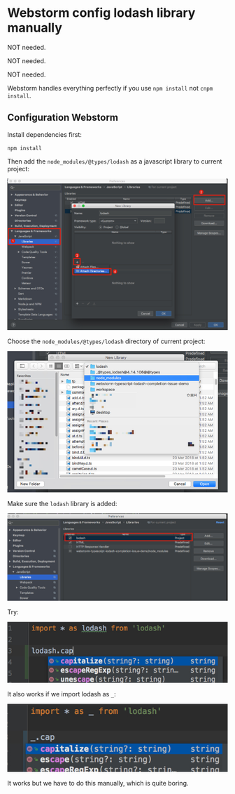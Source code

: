 Webstorm config lodash library manually
=======================================

NOT needed.

NOT needed.

NOT needed.

Webstorm handles everything perfectly if you use `npm install` not `cnpm install`.

Configuration Webstorm
----------------------

Install dependencies first:

```
npm install
```

Then add the `node_modules/@types/lodash` as a javascript library to current project:

![webstorm-lodash-work-1.jpg](./images/webstorm-lodash-work-1.jpg)

Choose the `node_modules/@types/lodash` directory of current project:

![webstorm-lodash-work-2.jpg](./images/webstorm-lodash-work-2.jpg)

Make sure the `lodash` library is added:

![webstorm-lodash-work-3.jpg](./images/webstorm-lodash-work-3.jpg)

Try:

![webstorm-lodash-work-4.jpg](./images/webstorm-lodash-work-4.jpg)

It also works if we import lodash as `_`:

![webstorm-lodash-work-as-underscore.jpg](./images/webstorm-lodash-work-as-underscore.jpg)

It works but we have to do this manually, which is quite boring.